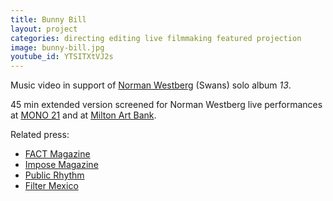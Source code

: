 ```yaml
---
title: Bunny Bill
layout: project
categories: directing editing live filmmaking featured projection
image: bunny-bill.jpg
youtube_id: YTSITXtVJ2s
---
```


Music video in support of [Norman Westberg][nw] (Swans) solo album _13_.

45 min extended version screened for Norman Westberg live performances at
[MONO 21] and at [Milton Art Bank][mab].

Related press:

- [FACT Magazine](http://www.factmag.com/2015/11/20/swans-norman-westberg-bunny-bill-video/)
- [Impose Magazine](http://www.imposemagazine.com/tv/norman-westberg-bunny-bill)
- [Public Rhythm](http://publicrhythm.com/20765)
- [Filter Mexico](http://filtermexico.com/2015/11/25/norman-westberg-de-swans-presenta-su-video-para-bunny-bill-2/)

[nw]: http://normanwestberg.com/
[mono 21]: https://www.youtube.com/watch?v=AzGA39JfX5k
[mab]: https://miltonartbank.com/wp-content/uploads/2019/05/MAB-Westberg-front.jpg
